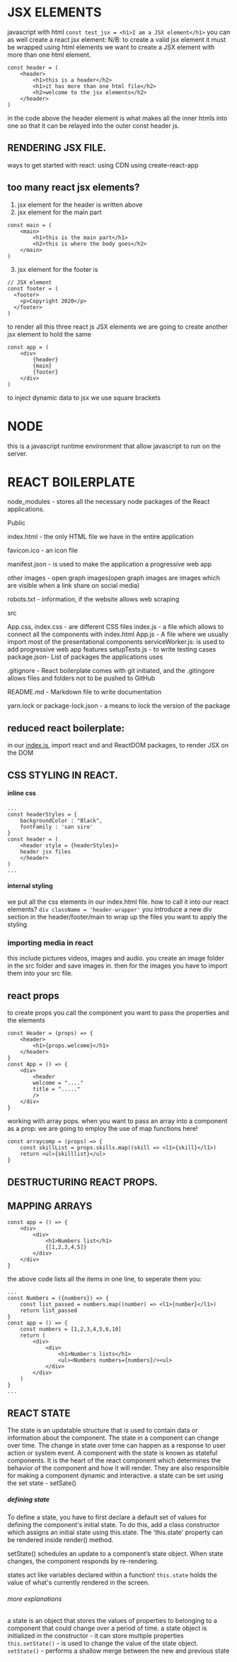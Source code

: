 # JSX ELEMENTS
javascript with html `const test_jsx = <h1>I am a JSX element</h1>`
you can as well create a react jsx element:
N/B: to create a valid jsx element it must be wrapped using html elements
we want to create a JSX element with more than one html element.
```
const header = (
    <header>
        <h1>this is a header</h2>
        <h1>it has more than one html file</h2>
        <h2>welcome to the jsx elements</h2>
    </header>
)
```
in the code above the header element is what makes all the inner htmls into one so that it can be relayed into the outer const header js.

## RENDERING JSX FILE.
ways to get started with react:
    using CDN
    using create-react-app
## too many react jsx elements?
1. jsx element for the header is written above
2. jsx element for the main part
```
const main = (
    <main>
        <h1>this is the main part</h1>
        <h2>this is where the body goes</h2>
    </main>
)
```
3. jsx element for the footer is
```
// JSX element
const footer = (
  <footer>
    <p>Copyright 2020</p>
  </footer>
)
```
to render all this three react js JSX elements we are going to create another jsx element to hold the same
```
const app = (
    <div>
        {header}
        {main}
        {footer}
    </div>
)
```

to inject dynamic data to jsx we use square brackets
# NODE
this is a javascript runtime environment that allow javascript to run on the server.
# REACT BOILERPLATE
node_modules - stores all the necessary node packages of the React applications.

Public

index.html - the only HTML file we have in the entire application

favicon.ico - an icon file

manifest.json - is used to make the application a progressive web app

other images - open graph images(open graph images are images which are visible when a link share on social media)

robots.txt - information, if the website allows web scraping

src

App.css, index.css - are different CSS files
index.js - a file which allows to connect all the components with index.html
App.js - A file where we usually import most of the presentational components
serviceWorker.js: is used to add progressive web app features
setupTests.js - to write testing cases
package.json- List of packages the applications uses

.gitignore - React boilerplate comes with git initiated, and the .gitingore allows files and folders not to be pushed to GitHub

README.md - Markdown file to write documentation

yarn.lock or package-lock.json - a means to lock the version of the package
## reduced react boilerplate:
in our [index.js](../30-days-of-react/src/index.js), import react and and ReactDOM packages, to render JSX on the DOM

## CSS STYLING IN REACT.
#### inline css
```
...
const headerStyles = {
    backgroundColor : "Black",
    fontFamily : 'san siro'
}
const header = (
    <header style = {headerStyles}>
    header jsx files
    </header>
)
...
```
#### internal styling
we put all the css elements in our index.html file.
how to call it into our react elements?
 `div className = 'header-wrapper'`
you introduce a new div section in the header/footer/main to wrap up the files you want to apply the styling 
### importing media in react
this include pictures videos, images and audio.
you create an image folder in the src folder and save images in.
then for the images you have to import them into your src file.

## react props
to create props you call the component you want to pass the properties and the elements
```
const Header = (props) => {
    <header>
        <h1>{props.welcome}</h1>
    </header>
}
const App = () => {
    <div>
        <header
        welcome = "...."
        title = "....."
        />
    </div>
}
```
working with array pops.
when you want to pass an array into a component as a prop:
we are going to employ the use of map functions here!

```
const arraycomp = (props) => {
    const skillList = props.skills.map((skill => <l1>{skill}</l1>)
    return <ul>{skilllist}</ul>
}
```

## DESTRUCTURING REACT PROPS.

## MAPPING ARRAYS
```
const app = () => {
    <div>
        <div>
            <h1>Numbers list</h1>
            {[1,2,3,4,5]}
        </div>
    </div>
}
```
the above code lists all the items in one line, to seperate them you:
```
...
const Numbers = ({numbers}) => {
    const list_passed = numbers.map((number) => <l1>{number}</l1>)
    return list_passed
}
const app = () => {
    const numbers = [1,2,3,4,5,6,10]
    return (
        <div>
            <div>
                <h1>Number's lists</h1>
                <ul><Numbers numbers={numbers}/><ul>
            </div>
        </div>
    )
}
...
```
##  REACT STATE
The state is an updatable structure that is used to contain data or information about the component. The state in a component can change over time. The change in state over time can happen as a response to user action or system event. A component with the state is known as stateful components. It is the heart of the react component which determines the behavior of the component and how it will render. They are also responsible for making a component dynamic and interactive.
a state can be set using the set state - setSate()

##### defining state
To define a state, you have to first declare a default set of values for defining the component's initial state. To do this, add a class constructor which assigns an initial state using this.state. The 'this.state' property can be rendered inside render() method.

setState() schedules an update to a component’s state object. When state changes, the component responds by re-rendering.

states act like variables declared within a function!
`this.state` holds the value of what's currently rendered in the screen.
###### more explanations
a state is an object that stores the values of properties to belonging to a component that could change over a period of time.
a state object is initialized in the constructor - it can store multiple properties
`this.setState()` - is used to change the value of the state object.
`setState()` - performs a shallow merge between the new and previous state 